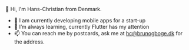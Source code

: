 👋 Hi, I'm Hans-Christian from Denmark.

- 🔨 I am currently developing mobile apps for a start-up
- 🌱 I’m always learning, currently Flutter has my attention
- 📫 You can reach me by postcards, ask me at hc@brunogboge.dk for the address.

